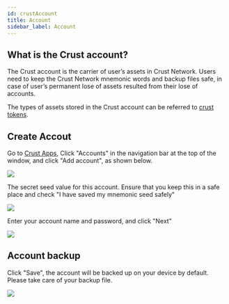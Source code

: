 ```yaml
---
id: crustAccount
title: Account
sidebar_label: Account
---
```


## What is the Crust account?
The Crust account is the carrier of user’s assets in Crust Network. Users need to keep the Crust Network mnemonic words and backup files safe, in case of user’s permanent lose of assets resulted from their lose of accounts.

The types of assets stored in the Crust account can be referred to [crust tokens](crust-tokens.md).


## Create Accout
Go to [Crust Apps](https://apps.crust.network), Click "Accounts" in the navigation bar at the top of the window, and click "Add account", as shown below.

![](https://crust-data.oss-cn-shanghai.aliyuncs.com/cloud_docImage/maxwell/en/3.1/3.1.1.png)

The secret seed value for this account. Ensure that you keep this in a safe place and check "I have saved my mnemonic seed safely"

![](https://crust-data.oss-cn-shanghai.aliyuncs.com/cloud_docImage/maxwell/en/3.2/3.2.1.1.png)

Enter your account name and password, and click "Next" 

![](https://crust-data.oss-cn-shanghai.aliyuncs.com/cloud_docImage/maxwell/en/3.2/3.2.1.2.png)

## Account backup
Click "Save", the account will be backed up on your device by default. Please take care of your backup file.

![](https://crust-data.oss-cn-shanghai.aliyuncs.com/cloud_docImage/maxwell/en/3.2/3.2.1.3.png)
